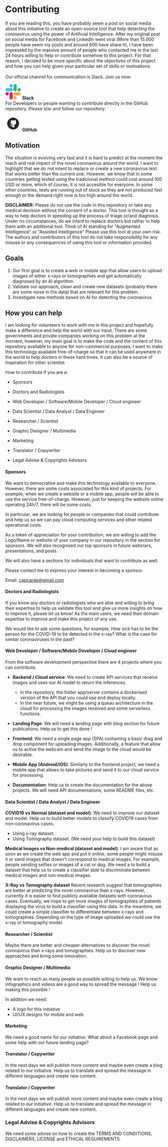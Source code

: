 # Contributing

<div class=text-justify>
If you are reading this, you have probably seem a post on social media about this initiative to create an open-source tool that help detecting the coronavirus using the power of Artificial Intelligence. After my original post on social media for Facebook and LinkedIn went viral (More than 15.000 people have seem my posts and around 600 have share it), I have been impressed by the massive amount of people who contacted me in the last 24 hours willing to help or contribute somehow to this project. For that reason, I decided to be more specific about the objectives of this project and how you can help given your particular set of skills or motivations.
<br/>
<br/>
Our official channel for communication is Slack. Join us now:

[<img src="resources/slack_logo.png" width="50px" height="50px">](https://join.slack.com/t/covid-19detector/shared_invite/zt-cw28jq9g-2FcPBD~zNRYLnVhr34hrRQ)
<b>Slack</b>
<br/>
For Developers or people wanting to contribute directly in the GitHub repository. Please star and follow our repository:

[<img src="resources/github_logo.png" width="50px" height="50px">](https://github.com/elcronos/COVID-19)
<b>GitHub</b>

## Motivation
The situation is evolving very fast and it is hard to predict at the moment the reach and real impact of the novel coronavirus around the world. I want to highlight that we do not intent to replace or create a new coronavirus test that works better than the current one. However, we know that in some countries getting tested using the tradicional method could cost around 100 USD or more, which of course, it is not accesible for everyone. In some other countries, tests are running out of stock as they are not produced fast enough or the demand right now is too high around the world.

**DISCLAIMER:** Please do not use the code in this repository or take any medical decision without the consent of a doctor. This tool is thought as a way to help doctors in speeding up the process of triage or/and diagnosis. Under no circumstances, do we intent to replace doctors but rather to help them with an additional tool. Think of AI standing for "Augmented Intelligence" or "Assisted Intelligence" Please use this tool at your own risk. The authors and contributors of this tool do not take responsibility for any misuse or any consequences of using this tool or information provided.

## Goals
1. Our first goal is to create a web or mobile app that allow users to upload images of either x-rays or tomographies and get automatically diagnosed by an AI algorithm.
2. Validate our approach, clean and create new datasets  (probably there are some noise in the data) that are relevant for this problem.
3. Investigate new methods based on AI for detecting the coronavirus.

## How you can help

I am looking for volunteers to work with me in this project and hopefully make a difference and help the world with our input. There are some governments and private companies working on this problem at the moment, however, my main goal is to make the code and the content of this repository available to anyone for non-commercial purposes. I want to make this technology available free-of-charge so that it can be used anywhere in the world to help doctors in these hard times. It can also be a source of inspiration for other scientist.

How to contribute if you are a:

- Sponsors

- Doctors and Radiologists

- Web Developer / Software/Mobile Developer / Cloud engineer

- Data Scientist / Data Analyst / Data Engineer

- Researcher / Scientist

- Graphic Designer / Multimedia

- Marketing

- Translator / Copywriter

- Legal Advise & Copyrights Advisors


#### Sponsors
We want to democratise and make this technology available to everyone. However, there are some costs associated for this kind of projects. For example, when we create a website or a mobile app, people will be able to use the service free-of-charge. However, just for keeping the website online operating 24h/7, there will be some costs.

In particular, we are looking for people or companies that could contribute and help us so we can pay cloud computing services and other related operational costs.

As a token of appreciation for your contribution, we are willing to add the Logo/Name or website of your company in our repository in the section for sponsors. We will also recognised our top sponsors  in future webinars, presentations, and posts.

We will also have a sections for individuals that want to contribute as well.

Please contact me to express your interest in becoming a sponsor.

Email: capcarde@gmail.com


#### Doctors and Radiologists
If you know any doctors or radiologists who are able and willing to bring their expertise to help us validate this tool and give us more insights on how to improve it, please let us know! As the main users, we need their domain expertise to improve and make this project of any use.

We would like to ask some questions, for example, How sick has to be the person for the COVID-19 to be detected in the x-ray? What is the case for similar coronaviruses in the past?

#### Web Developer / Software/Mobile Developer / Cloud engineer

From the software development perspective there are 4 projects where you can contribute.

- **Backend / Cloud service**: We need to create API services that receive images and uses our AI model to return the inferences.
  - In the repository, the folder app/server contains a dockerised version of the API that you could use and deploy locally.
  - In the near future, we might be using a queau architecture in the cloud for processing the images received and some serverless functions.

- **Landing Page**: We will need a landing page with blog section for future publications. Help us to get this done !
- **Frontend**: We need a single page app (SPA) containing a basic drag and drop component for uploading images. Additionally, a feature that allow us to active the webcam and send the image to the cloud would be desirable.
- **Mobile App (Android/iOS)**:
Similarly to the frontend project, we need a mobile app that allows to take pictures and send it to our cloud service for processing.
- **Documentation**:
Help us to create the documentation for the above projects. We will need API documentations, some README files, etc.


#### Data Scientist / Data Analyst / Data Engineer
**COVID19 vs Normal (dataset and model)**: We need to improve our dataset and model. Help us to build better models to classify COVID19 cases from non-coronavirus cases.

  - Using x-ray dataset.
  - Using Tomography dataset. (We need your help to build this dataset)

**Medical Images vs Non-medical (dataset and model)**:
I am aware that as soon as we create the web app and put it online, some people might misuse it or send images that doesn't correspond to medical images. For example, people sending selfies or images of a cat or dog. We need a to build a dataset that help us to create a classifier able to discriminate between medical images and non-medical images.

**X-Ray vs Tomography dataset**
Recent research suggest that tomographies are better at predicting the novel coronavirus than x-rays. However, currently it is easier to find publicly available datasets with coronavirus cases. Eventually, we hope to get more images of tomographies of patients displaying the virus to build a classifier using this data. In the meantime, we could create a simple classifier to differentiate between x-rays and tomographies. Depending on the type of image uploaded we could use the x-ray or tomography model.

#### Researcher / Scientist
Maybe there are better and cheaper alternatives to discover the novel coronavirus than x-rays and tomographies. Help us to discover new approaches and bring some innovation.

#### Graphic Designer / Multimedia
We want to reach as many people as possible willing to help us. We know infographics and videos are a good way to spread the message ! Help us making this possible !

In addition we need:
  - A logo for this initiative
  - UI/UX designs for mobile and web

#### Marketing
We need a good name for our initiative. What about a Facebook page and some help with our future landing page?

#### Translator / Copywriter
In the next days we will publish more content and maybe even create a blog related to our initiative. Help us to translate and spread the message in different languages and create new content.

#### Translator / Copywriter
In the next days we will publish more content and maybe even create a blog related to our initiative. Help us to translate and spread the message in different languages and create new content.

### Legal Advise & Copyrights Advisors
We need some advise on how to create the TERMS AND CONDITIONS, DISCLAIMERS, LICENSE and ETHICAL REQUIREMENTS.






</div>
